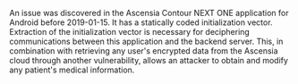 An issue was discovered in the Ascensia Contour NEXT ONE application for Android before 2019-01-15. It has a statically coded initialization vector. Extraction of the initialization vector is necessary for deciphering communications between this application and the backend server. This, in combination with retrieving any user's encrypted data from the Ascensia cloud through another vulnerability, allows an attacker to obtain and modify any patient's medical information.